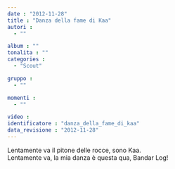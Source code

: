 ```yaml
---
date : "2012-11-28"
title : "Danza della fame di Kaa"
autori : 
  - ""

album : ""
tonalita : ""
categories : 
  - "Scout"

gruppo : 
  - ""

momenti : 
  - ""

video : 
identificatore : "danza_della_fame_di_kaa"
data_revisione : "2012-11-28"
---
```

  
  
  
Lentamente va il pitone delle rocce, sono Kaa.  
Lentamente va, la mia danza è questa qua, Bandar Log!  
  

